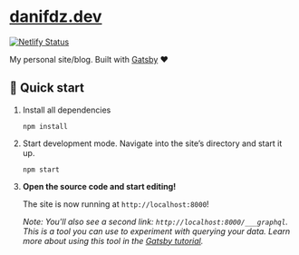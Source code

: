 # [danifdz.dev](https://www.danifdz.dev)

[![Netlify Status](https://api.netlify.com/api/v1/badges/7aede0f9-9abd-4904-97cd-103e75b6d19b/deploy-status)](https://app.netlify.com/sites/xenodochial-wing-c664bb/deploys)

My personal site/blog. Built with [Gatsby](https://www.gatsbyjs.org/) :heart:

## :rocket: Quick start

1.  Install all dependencies

    ```shell
    npm install
    ```

1.  Start development mode. Navigate into the site’s directory and start it up.

    ```shell
    npm start
    ```

1.  **Open the source code and start editing!**

    The site is now running at `http://localhost:8000`!

    _Note: You'll also see a second link: _`http://localhost:8000/___graphql`_. This is a tool you can use to experiment with querying your data. Learn more about using this tool in the [Gatsby tutorial](https://www.gatsbyjs.org/tutorial/part-five/#introducing-graphiql)._
